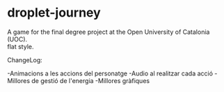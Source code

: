 # droplet-journey
A game for the final degree project at the Open University of Catalonia (UOC). \
flat style.

ChangeLog:

-Animacions a les accions del personatge
-Audio al realitzar cada acció
-Millores de gestió de l'energia
-Millores gràfiques